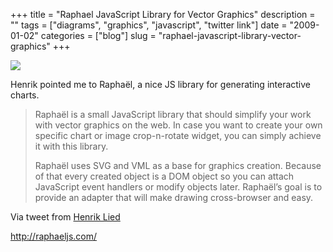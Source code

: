 +++
title = "Raphael JavaScript Library for Vector Graphics"
description = ""
tags = ["diagrams", "graphics", "javascript", "twitter link"]
date = "2009-01-02"
categories = ["blog"]
slug = "raphael-javascript-library-vector-graphics"
+++



  <div class="notebook-screenshot"><a href="http://raphaeljs.com/"><img src="http://media.konigi.com/notebook/raphaeljs.jpg" class="notebook-image" /></a></div><p>Henrik pointed me to Raphaël, a nice JS library for generating interactive charts.</p>
<blockquote><p>Raphaël is a small JavaScript library that should simplify your work with vector graphics on the web. In case you want to create your own specific chart or image crop-n-rotate widget, you can simply achieve it with this library.</p>
<p>Raphaël uses SVG and VML as a base for graphics creation. Because of that every created object is a DOM object so you can attach JavaScript event handlers or modify objects later. Raphaël’s goal is to provide an adapter that will make drawing cross-browser and easy.</p></blockquote>
<p>Via tweet from <a href="http://twitter.com/henriklied/status/1091862105">Henrik Lied</a></p>
    
  <a href="http://raphaeljs.com/">http://raphaeljs.com/</a>
